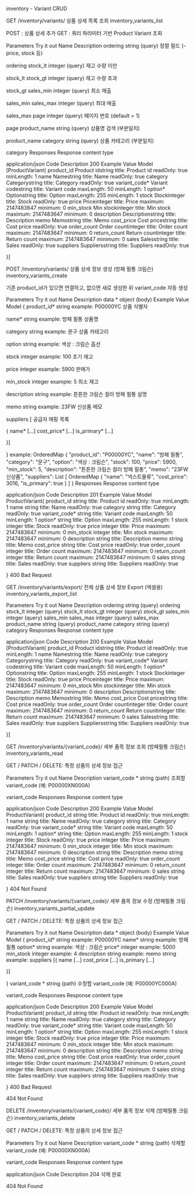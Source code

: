 inventory - Variant CRUD


GET
/inventory/variants/
상품 상세 목록 조회
inventory_variants_list

POST : 상품 상세 추가
GET : 쿼리 파라미터 기반 Product Variant 조회

Parameters
Try it out
Name	Description
ordering
string
(query)
정렬 필드 (-price, stock 등)

ordering
stock_lt
integer
(query)
재고 수량 미만

stock_lt
stock_gt
integer
(query)
재고 수량 초과

stock_gt
sales_min
integer
(query)
최소 매출

sales_min
sales_max
integer
(query)
최대 매출

sales_max
page
integer
(query)
페이지 번호 (default = 1)

page
product_name
string
(query)
상품명 검색 (부분일치)

product_name
category
string
(query)
상품 카테고리 (부분일치)

category
Responses
Response content type

application/json
Code	Description
200	
Example Value
Model
[ProductVariant{
product_id	Product idstring
title: Product id
readOnly: true
minLength: 1
name	Namestring
title: Name
readOnly: true
category	Categorystring
title: Category
readOnly: true
variant_code*	Variant codestring
title: Variant code
maxLength: 50
minLength: 1
option*	Optionstring
title: Option
maxLength: 255
minLength: 1
stock	Stockinteger
title: Stock
readOnly: true
price	Priceinteger
title: Price
maximum: 2147483647
minimum: 0
min_stock	Min stockinteger
title: Min stock
maximum: 2147483647
minimum: 0
description	Descriptionstring
title: Description
memo	Memostring
title: Memo
cost_price	Cost pricestring
title: Cost price
readOnly: true
order_count	Order countinteger
title: Order count
maximum: 2147483647
minimum: 0
return_count	Return countinteger
title: Return count
maximum: 2147483647
minimum: 0
sales	Salesstring
title: Sales
readOnly: true
suppliers	Suppliersstring
title: Suppliers
readOnly: true
 
}]

POST
/inventory/variants/
상품 상세 정보 생성 (방패 필통 크림슨)
inventory_variants_create

기존 product_id가 있으면 연결하고, 없으면 새로 생성한 뒤 variant_code 자동 생성

Parameters
Try it out
Name	Description
data *
object
(body)
Example Value
Model
{
product_id*	string
example: P00000YC
상품 식별자

name*	string
example: 방패 필통
상품명

category	string
example: 문구
상품 카테고리

option	string
example: 색상 : 크림슨
옵션

stock	integer
example: 100
초기 재고

price	integer
example: 5900
판매가

min_stock	integer
example: 5
최소 재고

description	string
example: 튼튼한 크림슨 컬러 방패 필통
설명

memo	string
example: 23FW 신상품
메모

suppliers	[
공급자 매핑 목록

{
name*	[...]
cost_price*	[...]
is_primary*	[...]
 
}]
 
}
example: OrderedMap { "product_id": "P00000YC", "name": "방패 필통", "category": "문구", "option": "색상 : 크림슨", "stock": 100, "price": 5900, "min_stock": 5, "description": "튼튼한 크림슨 컬러 방패 필통", "memo": "23FW 신상품", "suppliers": List [ OrderedMap { "name": "넥스트물류", "cost_price": 3016, "is_primary": true } ] }
Responses
Response content type

application/json
Code	Description
201	
Example Value
Model
ProductVariant{
product_id	string
title: Product id
readOnly: true
minLength: 1
name	string
title: Name
readOnly: true
category	string
title: Category
readOnly: true
variant_code*	string
title: Variant code
maxLength: 50
minLength: 1
option*	string
title: Option
maxLength: 255
minLength: 1
stock	integer
title: Stock
readOnly: true
price	integer
title: Price
maximum: 2147483647
minimum: 0
min_stock	integer
title: Min stock
maximum: 2147483647
minimum: 0
description	string
title: Description
memo	string
title: Memo
cost_price	string
title: Cost price
readOnly: true
order_count	integer
title: Order count
maximum: 2147483647
minimum: 0
return_count	integer
title: Return count
maximum: 2147483647
minimum: 0
sales	string
title: Sales
readOnly: true
suppliers	string
title: Suppliers
readOnly: true
 
}
400	
Bad Request


GET
/inventory/variants/export/
전체 상품 상세 정보 Export (엑셀용)
inventory_variants_export_list

Parameters
Try it out
Name	Description
ordering
string
(query)
ordering
stock_lt
integer
(query)
stock_lt
stock_gt
integer
(query)
stock_gt
sales_min
integer
(query)
sales_min
sales_max
integer
(query)
sales_max
product_name
string
(query)
product_name
category
string
(query)
category
Responses
Response content type

application/json
Code	Description
200	
Example Value
Model
[ProductVariant{
product_id	Product idstring
title: Product id
readOnly: true
minLength: 1
name	Namestring
title: Name
readOnly: true
category	Categorystring
title: Category
readOnly: true
variant_code*	Variant codestring
title: Variant code
maxLength: 50
minLength: 1
option*	Optionstring
title: Option
maxLength: 255
minLength: 1
stock	Stockinteger
title: Stock
readOnly: true
price	Priceinteger
title: Price
maximum: 2147483647
minimum: 0
min_stock	Min stockinteger
title: Min stock
maximum: 2147483647
minimum: 0
description	Descriptionstring
title: Description
memo	Memostring
title: Memo
cost_price	Cost pricestring
title: Cost price
readOnly: true
order_count	Order countinteger
title: Order count
maximum: 2147483647
minimum: 0
return_count	Return countinteger
title: Return count
maximum: 2147483647
minimum: 0
sales	Salesstring
title: Sales
readOnly: true
suppliers	Suppliersstring
title: Suppliers
readOnly: true
 
}]

GET
/inventory/variants/{variant_code}/
세부 품목 정보 조회 (방패필통 크림슨)
inventory_variants_read

GET / PATCH / DELETE: 특정 상품의 상세 정보 접근

Parameters
Try it out
Name	Description
variant_code *
string
(path)
조회할 variant_code (예: P00000XN000A)

variant_code
Responses
Response content type

application/json
Code	Description
200	
Example Value
Model
ProductVariant{
product_id	string
title: Product id
readOnly: true
minLength: 1
name	string
title: Name
readOnly: true
category	string
title: Category
readOnly: true
variant_code*	string
title: Variant code
maxLength: 50
minLength: 1
option*	string
title: Option
maxLength: 255
minLength: 1
stock	integer
title: Stock
readOnly: true
price	integer
title: Price
maximum: 2147483647
minimum: 0
min_stock	integer
title: Min stock
maximum: 2147483647
minimum: 0
description	string
title: Description
memo	string
title: Memo
cost_price	string
title: Cost price
readOnly: true
order_count	integer
title: Order count
maximum: 2147483647
minimum: 0
return_count	integer
title: Return count
maximum: 2147483647
minimum: 0
sales	string
title: Sales
readOnly: true
suppliers	string
title: Suppliers
readOnly: true
 
}
404	
Not Found


PATCH
/inventory/variants/{variant_code}/
세부 품목 정보 수정 (방패필통 크림슨)
inventory_variants_partial_update

GET / PATCH / DELETE: 특정 상품의 상세 정보 접근

Parameters
Try it out
Name	Description
data *
object
(body)
Example Value
Model
{
product_id*	string
example: P00000YC
name*	string
example: 방패 필통
option*	string
example: 색상 : 크림슨
price*	integer
example: 5000
min_stock	integer
example: 4
description	string
example:
memo	string
example:
suppliers	[{
name	[...]
cost_price	[...]
is_primary	[...]
 
}]
 
}
variant_code *
string
(path)
수정할 variant_code (예: P00000YC000A)

variant_code
Responses
Response content type

application/json
Code	Description
200	
Example Value
Model
ProductVariant{
product_id	string
title: Product id
readOnly: true
minLength: 1
name	string
title: Name
readOnly: true
category	string
title: Category
readOnly: true
variant_code*	string
title: Variant code
maxLength: 50
minLength: 1
option*	string
title: Option
maxLength: 255
minLength: 1
stock	integer
title: Stock
readOnly: true
price	integer
title: Price
maximum: 2147483647
minimum: 0
min_stock	integer
title: Min stock
maximum: 2147483647
minimum: 0
description	string
title: Description
memo	string
title: Memo
cost_price	string
title: Cost price
readOnly: true
order_count	integer
title: Order count
maximum: 2147483647
minimum: 0
return_count	integer
title: Return count
maximum: 2147483647
minimum: 0
sales	string
title: Sales
readOnly: true
suppliers	string
title: Suppliers
readOnly: true
 
}
400	
Bad Request

404	
Not Found


DELETE
/inventory/variants/{variant_code}/
세부 품목 정보 삭제 (방패필통 크림슨)
inventory_variants_delete

GET / PATCH / DELETE: 특정 상품의 상세 정보 접근

Parameters
Try it out
Name	Description
variant_code *
string
(path)
삭제할 variant_code (예: P00000XN000A)

variant_code
Responses
Response content type

application/json
Code	Description
204	
삭제 완료

404	
Not Found